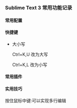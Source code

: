 ### Sublime Text 3 常用功能记录

#### 常用配置



#### 快捷键

- 大小写

  Ctrl+K,U 改为大写

  Ctrl+K,L 改为小写



#### 常用插件





#### 实用技巧

按住鼠标中键:可以实现多行编辑